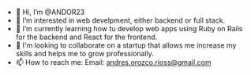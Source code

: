 - 👋 Hi, I’m @ANDOR23
- 👀 I’m interested in web develpment, either backend or full stack.
- 🌱 I’m currently learning how tu develop web apps using Ruby on Rails for the backend and React for the frontend.
- 💞️ I'm looking to collaborate on a startup that allows me increase my skills and helps me to grow professionally.
- 📫 How to reach me: Email: andres.orozco.rioss@gmail.com 

<!---
ANDOR23/ANDOR23 is a ✨ special ✨ repository because its `README.md` (this file) appears on your GitHub profile.
You can click the Preview link to take a look at your changes.
--->
